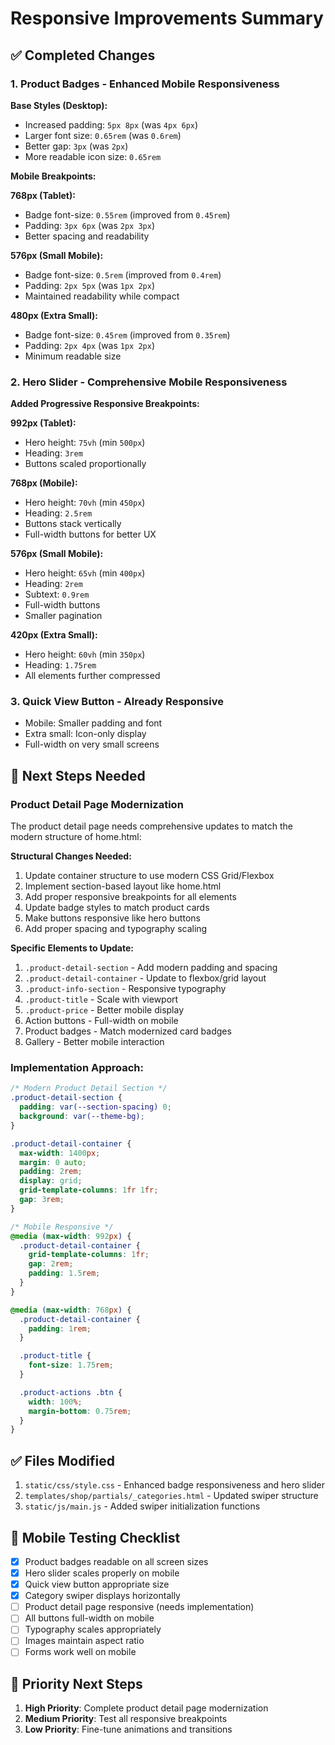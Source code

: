 # Responsive Improvements Summary

## ✅ Completed Changes

### 1. Product Badges - Enhanced Mobile Responsiveness

**Base Styles (Desktop):**
- Increased padding: `5px 8px` (was `4px 6px`)
- Larger font size: `0.65rem` (was `0.6rem`)
- Better gap: `3px` (was `2px`)
- More readable icon size: `0.65rem`

**Mobile Breakpoints:**

**768px (Tablet):**
- Badge font-size: `0.55rem` (improved from `0.45rem`)
- Padding: `3px 6px` (was `2px 3px`)
- Better spacing and readability

**576px (Small Mobile):**
- Badge font-size: `0.5rem` (improved from `0.4rem`)
- Padding: `2px 5px` (was `1px 2px`)
- Maintained readability while compact

**480px (Extra Small):**
- Badge font-size: `0.45rem` (improved from `0.35rem`)
- Padding: `2px 4px` (was `1px 2px`)
- Minimum readable size

### 2. Hero Slider - Comprehensive Mobile Responsiveness

**Added Progressive Responsive Breakpoints:**

**992px (Tablet):**
- Hero height: `75vh` (min `500px`)
- Heading: `3rem`
- Buttons scaled proportionally

**768px (Mobile):**
- Hero height: `70vh` (min `450px`)
- Heading: `2.5rem`
- Buttons stack vertically
- Full-width buttons for better UX

**576px (Small Mobile):**
- Hero height: `65vh` (min `400px`)
- Heading: `2rem`
- Subtext: `0.9rem`
- Full-width buttons
- Smaller pagination

**420px (Extra Small):**
- Hero height: `60vh` (min `350px`)
- Heading: `1.75rem`
- All elements further compressed

### 3. Quick View Button - Already Responsive
- Mobile: Smaller padding and font
- Extra small: Icon-only display
- Full-width on very small screens

## 🔄 Next Steps Needed

### Product Detail Page Modernization

The product detail page needs comprehensive updates to match the modern structure of home.html:

**Structural Changes Needed:**
1. Update container structure to use modern CSS Grid/Flexbox
2. Implement section-based layout like home.html
3. Add proper responsive breakpoints for all elements
4. Update badge styles to match product cards
5. Make buttons responsive like hero buttons
6. Add proper spacing and typography scaling

**Specific Elements to Update:**
1. `.product-detail-section` - Add modern padding and spacing
2. `.product-detail-container` - Update to flexbox/grid layout
3. `.product-info-section` - Responsive typography
4. `.product-title` - Scale with viewport
5. `.product-price` - Better mobile display
6. Action buttons - Full-width on mobile
7. Product badges - Match modernized card badges
8. Gallery - Better mobile interaction

### Implementation Approach:

```css
/* Modern Product Detail Section */
.product-detail-section {
  padding: var(--section-spacing) 0;
  background: var(--theme-bg);
}

.product-detail-container {
  max-width: 1400px;
  margin: 0 auto;
  padding: 2rem;
  display: grid;
  grid-template-columns: 1fr 1fr;
  gap: 3rem;
}

/* Mobile Responsive */
@media (max-width: 992px) {
  .product-detail-container {
    grid-template-columns: 1fr;
    gap: 2rem;
    padding: 1.5rem;
  }
}

@media (max-width: 768px) {
  .product-detail-container {
    padding: 1rem;
  }

  .product-title {
    font-size: 1.75rem;
  }

  .product-actions .btn {
    width: 100%;
    margin-bottom: 0.75rem;
  }
}
```

## ✅ Files Modified

1. `static/css/style.css` - Enhanced badge responsiveness and hero slider
2. `templates/shop/partials/_categories.html` - Updated swiper structure
3. `static/js/main.js` - Added swiper initialization functions

## 📱 Mobile Testing Checklist

- [x] Product badges readable on all screen sizes
- [x] Hero slider scales properly on mobile
- [x] Quick view button appropriate size
- [x] Category swiper displays horizontally
- [ ] Product detail page responsive (needs implementation)
- [ ] All buttons full-width on mobile
- [ ] Typography scales appropriately
- [ ] Images maintain aspect ratio
- [ ] Forms work well on mobile

## 🎯 Priority Next Steps

1. **High Priority**: Complete product detail page modernization
2. **Medium Priority**: Test all responsive breakpoints
3. **Low Priority**: Fine-tune animations and transitions

